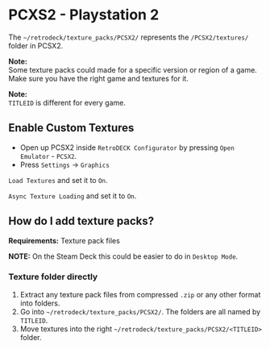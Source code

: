 # PCXS2 - Playstation 2
The `~/retrodeck/texture_packs/PCSX2/` represents the `/PCSX2/textures/` folder in PCSX2.

**Note:** <br>
Some texture packs could made for a specific version or region of a game. Make sure you have the right game and textures for it.

**Note:**<br>
`TITLEID` is different for every game.

## Enable Custom Textures
* Open up PCSX2 inside `RetroDECK Configurator` by pressing `Open Emulator` - `PCSX2`. 
* Press `Settings` -> `Graphics` <br>

`Load Textures` and set it to `On`.<br>

`Async Texture Loading` and set it to `On`.<br>

 
## How do I add texture packs?

**Requirements:** Texture pack files <br>

**NOTE:** On the Steam Deck this could be easier to do in `Desktop Mode`.


### Texture folder directly 

1. Extract any texture pack files from compressed `.zip` or any other format into folders.
2. Go into `~/retrodeck/texture_packs/PCSX2/`. The folders are all named by `TITLEID`.
3. Move textures into the right `~/retrodeck/texture_packs/PCSX2/<TITLEID>` folder.